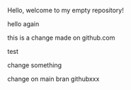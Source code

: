 Hello, welcome to my empty repository!

hello again

this is a change made on github.com

test


change something

change on main bran githubxxx
